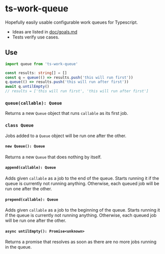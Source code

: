 # ts-work-queue

Hopefully easily usable configurable work queues for Typescript.

- Ideas are listed in [doc/goals.md](doc/goals.md)
- Tests verify use cases.

## Use

```typescript
import queue from 'ts-work-queue'

const results: string[] = []
const q = queue(() => results.push('this will run first'))
q.queue(() => results.push('this will run after first'))
await q.untilEmpty()
// results = ['this will run first', 'this will run after first']
```

### `queue(callable): Queue`

Returns a new `Queue` object that runs `callable` as its first job.

### `class Queue`

Jobs added to a `Queue` object will be run one after the other.

#### `new Queue(): Queue`

Returns a new `Queue` that does nothing by itself.

#### `append(callable): Queue`

Adds given `callable` as a job to the end of the queue.
Starts running it if the queue is currently not running anything.
Otherwise, each queued job will be run one after the other.

#### `prepend(callable): Queue`

Adds given `callable` as a job to the beginning of the queue.
Starts running it if the queue is currently not running anything.
Otherwise, each queued job will be run one after the other.

#### `async untilEmpty(): Promise<unknown>`

Returns a promise that resolves as soon as there are no more jobs running in the queue.
